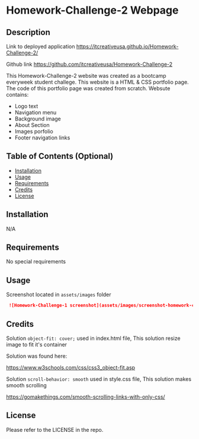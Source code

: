 # Homework-Challenge-2 Webpage

## Description

Link to deployed application
https://itcreativeusa.github.io/Homework-Challenge-2/

Github link 
https://github.com/itcreativeusa/Homework-Challenge-2

This Homework-Challenge-2 website was created as a bootcamp everyweek student challege. This website is a HTML & CSS portfolio page. The code of this portfolio page was created from scratch.
Websute contains: 
- Logo text
- Navigation menu
- Background image
- About Section
- Images porfolio
- Footer navigation links

## Table of Contents (Optional)

- [Installation](#installation)
- [Usage](#usage)
- [Requirements](#requirements)
- [Credits](#credits)
- [License](#license)

## Installation

N/A

## Requirements

No special requirements

## Usage

Screenshot located in ``` assets/images ``` folder

   ```md
    ![Homework-Challenge-1 screenshot](assets/images/screenshot-homework-challenge-2.png)
   ```

## Credits

Solution ``` object-fit: cover; ``` used in index.html file,
This solution resize image to fit it's container

Solution was found here:

https://www.w3schools.com/css/css3_object-fit.asp

Solution ```scroll-behavior: smooth``` used in style.css file,
This solution makes smooth scrolling

https://gomakethings.com/smooth-scrolling-links-with-only-css/


## License

Please refer to the LICENSE in the repo.



